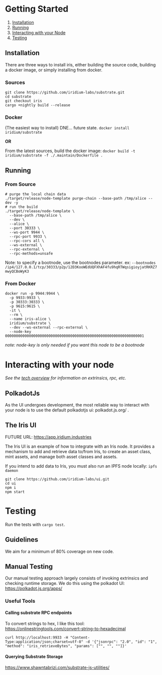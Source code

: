 # Getting Started

1. [Installation](#installation)
2. [Running](#running)
3. [Interacting with your Node](#interacting-with-your-node)
4. [Testing](#testing)

## Installation

There are three ways to install iris, either building the source code, building a docker image, or simply installing from docker.

### Sources
```
git clone https://github.com/iridium-labs/substrate.git
cd substrate
git checkout iris
cargo +nightly build --release
```

### Docker
(The easiest way to install) DNE... future state.
`docker install iridium/substrate`

**OR**

From the latest sources, build the docker image:
`docker build -t iridium/substrate -f ./.maintain/Dockerfile .`

## Running

### From Source
```
# purge the local chain data
./target/release/node-template purge-chain --base-path /tmp/alice --dev -y
# run the build
./target/release/node-template \
  --base-path /tmp/alice \
  --dev \
  --alice \
  --port 30333 \
  --ws-port 9944 \
  --rpc-port 9933 \
  --rpc-cors all \
  --ws-external \
  --rpc-external \
  --rpc-methods=unsafe
```

Note: to specify a bootnode, use the bootnodes parameter. ex: `--bootnodes /ip4/127.0.0.1/tcp/30333/p2p/12D3KooWEdUQFXhAF4fu9hqRTWqsigioyjatRKRZ7mwyQCBoWyK3`

### From Docker
```
docker run -p 9944:9944 \
  -p 9933:9933 \
  -p 30333:30333 \
  -p 9615:9615 \
  -it \
  --rm \
  --name iris-alice \
  iridium/substrate \
  --dev --ws-external --rpc-external \
  --node-key 0000000000000000000000000000000000000000000000000000000000000001
```

*note: node-key is only needed if you want this node to be a bootnode*

# Interacting with your node
*See the [tech overview](../src/chapter_3.md) for information on extrinsics, rpc, etc.*

## PolkadotJs
As the UI undergoes development, the most reliable way to interact with your node is to use the default polkadotjs ui: polkadot.js.org/ .

## The Iris UI

FUTURE URL: https://app.iridium.industries

The Iris UI is an example of how to integrate with an Iris node. It provides a mechanism to add and retrieve data to/from Iris, to create an asset class, mint assets, and manage both asset classes and assets.

If you intend to add data to Iris, you must also run an IPFS node locally:
`ipfs daemon`

```
git clone https://github.com/iridium-labs/ui.git
cd ui
npm i
npm start
```

# Testing

Run the tests with `cargo test`.

## Guidelines
We aim for a minimum of 80% coverage on new code. 

## Manual Testing
Our manual testing approach largely consists of invoking extrinsics and checking runtime storage. We do this using the polkadot UI:
https://polkadot.js.org/apps/

### Useful Tools
#### Calling substrate RPC endpoints

To convert strings to hex, I like this tool:
https://onlinestringtools.com/convert-string-to-hexadecimal

`curl http://localhost:9933 -H "Content-Type:application/json;charset=utf-8" -d '{"jsonrpc": "2.0", "id": "1", "method": "iris_retrieveBytes", "params": ["", "", ""]}'`

#### Querying Substrate Storage
https://www.shawntabrizi.com/substrate-js-utilities/
